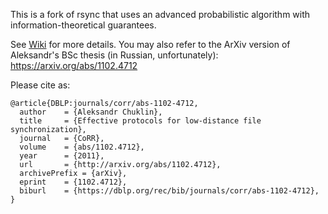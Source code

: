 This is a fork of rsync that uses an advanced probabilistic algorithm with information-theoretical guarantees.

See [Wiki](https://github.com/varepsilon/varsync/wiki) for more details.
You may also refer to the ArXiv version of Aleksandr's BSc thesis (in Russian, unfortunately): https://arxiv.org/abs/1102.4712

Please cite as:

```
@article{DBLP:journals/corr/abs-1102-4712,
  author    = {Aleksandr Chuklin},
  title     = {Effective protocols for low-distance file synchronization},
  journal   = {CoRR},
  volume    = {abs/1102.4712},
  year      = {2011},
  url       = {http://arxiv.org/abs/1102.4712},
  archivePrefix = {arXiv},
  eprint    = {1102.4712},
  biburl    = {https://dblp.org/rec/bib/journals/corr/abs-1102-4712},
}
```
